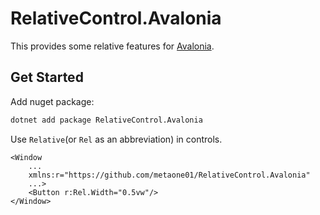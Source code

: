 ﻿# RelativeControl.Avalonia

This provides some relative features for [Avalonia](https://github.com/AvaloniaUI/Avalonia).

## Get Started
Add nuget package:

```bash
dotnet add package RelativeControl.Avalonia
```

Use `Relative`(or `Rel` as an abbreviation) in controls.

```xaml
<Window 
    ...
    xmlns:r="https://github.com/metaone01/RelativeControl.Avalonia"
    ...>
	<Button r:Rel.Width="0.5vw"/>
</Window>
```